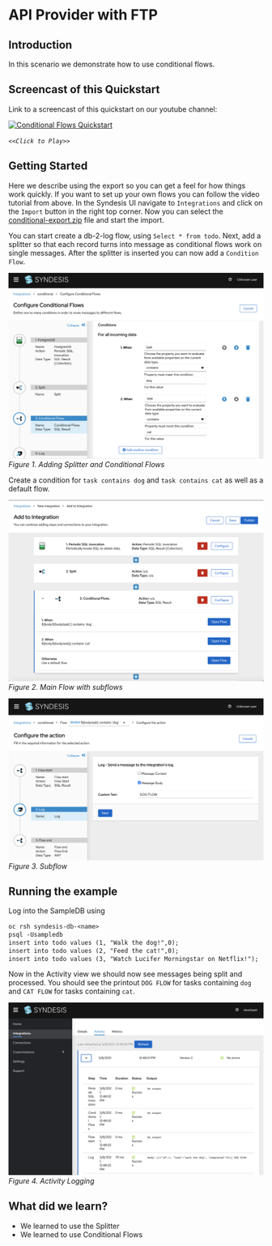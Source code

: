 # API Provider with FTP

## Introduction
In this scenario we demonstrate how to use conditional flows.

## Screencast of this Quickstart

Link to a screencast of this quickstart on our youtube channel:

[![Conditional Flows Quickstart](https://img.youtube.com/vi/QltvakZ1hGo/mq2.jpg)](https://youtu.be/gHA6sJM8x-8)

*`<<Click to Play>>`*


## Getting Started

Here we describe using the export so you can get a feel for how things work quickly. If you want to set up your own flows you can follow the video tutorial from above. In the Syndesis UI navigate to `Integrations` and click on the `Import` button in the right top corner. Now you can select the [conditional-export.zip](conditional-export.zip?raw=true) file and start the import. 

You can start create a db-2-log flow, using `Select * from todo`. Next, add a splitter so that each record turns into message as conditional flows work on single messages. After the splitter is inserted you can now add a `Condition Flow`.

![Adding Splitter and Conditional Flow](img/fig1-split-and-add-conditions.png)
*Figure 1. Adding Splitter and Conditional Flows*

Create a condition for `task contains dog` and `task contains cat` as well as a default flow.

![Main flow with conditional subflows](img/fig2-mainflow.png)
*Figure 2. Main Flow with subflows*

![Sub flow](img/fig3-subflow.png)
*Figure 3. Subflow*


## Running the example

Log into the SampleDB using

```
oc rsh syndesis-db-<name>
psql -Usampledb
insert into todo values (1, "Walk the dog!",0);
insert into todo values (2, "Feed the cat!",0);
insert into todo values (3, "Watch Lucifer Morningstar on Netflix!");
```
Now in the Activity view we should now see messages being split and processed. You should see the printout `DOG FLOW` for tasks containing `dog` and `CAT FLOW` for tasks containing `cat`. 

![Activity Logging](img/fig4-activity-logging.png)
*Figure 4. Activity Logging*

## What did we learn?
* We learned to use the Splitter
* We learned to use Conditional Flows
